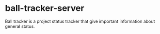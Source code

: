 # ball-tracker-server
Ball tracker is a project status tracker that give important information about general status. 
